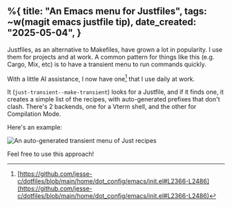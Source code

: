 %{
    title: "An Emacs menu for Justfiles",
    tags: ~w(magit emacs justfile tip),
    date_created: "2025-05-04",
}
---
Justfiles, as an alternative to Makefiles, have grown a lot in popularity. I use them for projects and at work. A common pattern for things like this (e.g. Cargo, Mix, etc) is to have a transient menu to run commands quickly.

With a little AI assistance, I now have one[^1] that I use daily at work.

It (`just-transient--make-transient`) looks for a Justfile, and if it finds one, it creates a simple list of the recipes, with auto-generated prefixes that don't clash. There's 2 backends, one for a Vterm shell, and the other for Compilation Mode.

Here's an example:

![An auto-generated transient menu of Just recipes](/images/blog/just-transient-menu-example.png)

Feel free to use this approach!

[^1]: [https://github.com/jesse-c/dotfiles/blob/main/home/dot_config/emacs/init.el#L2366-L2486](https://github.com/jesse-c/dotfiles/blob/main/home/dot_config/emacs/init.el#L2366-L2486)
